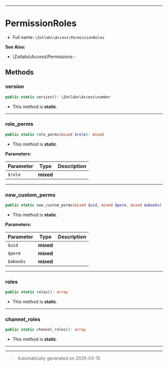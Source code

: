 ***

# PermissionRoles





* Full name: `\Zotlabs\Access\PermissionRoles`

**See Also:**

* \Zotlabs\Access\Permissions - 




## Methods


### version



```php
public static version(): \Zotlabs\Access\number
```



* This method is **static**.








***

### role_perms



```php
public static role_perms(mixed $role): mixed
```



* This method is **static**.




**Parameters:**

| Parameter | Type | Description |
|-----------|------|-------------|
| `$role` | **mixed** |  |





***

### new_custom_perms



```php
public static new_custom_perms(mixed $uid, mixed $perm, mixed $abooks): mixed
```



* This method is **static**.




**Parameters:**

| Parameter | Type | Description |
|-----------|------|-------------|
| `$uid` | **mixed** |  |
| `$perm` | **mixed** |  |
| `$abooks` | **mixed** |  |





***

### roles



```php
public static roles(): array
```



* This method is **static**.








***

### channel_roles



```php
public static channel_roles(): array
```



* This method is **static**.








***


***
> Automatically generated on 2025-03-15
